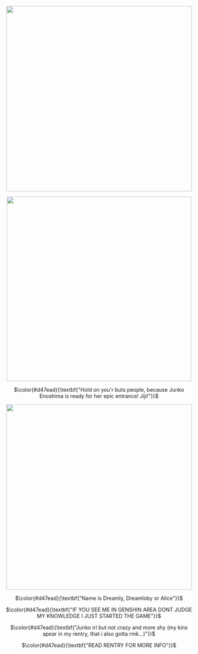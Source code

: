 

<p align="center">
  <img src="https://github.com/user-attachments/assets/dca87bbd-45cd-41cb-858e-50236b1d6dfd"width="500">
</p>

<p align="center">
  <img src="https://github.com/user-attachments/assets/70f7c75d-e907-4fce-8d9e-d7b42e08b7fd"width="498">
</p>
<p align="center">
$\color{#d47ead}{\textbf{"Hold on you'r buts people, because Junko Enoshima is ready for her epic entrance! Jiji!"}}$
</p>

<p align="center">
  <img src="https://github.com/user-attachments/assets/0fe033d9-1012-4881-96c4-d54b22ccddbe"width="500">
</p>

<p align="center">
$\color{#d47ead}{\textbf{"Name is Dreamly, Dreamloby or Alice"}}$
</p>
<p align="center">
$\color{#d47ead}{\textbf{"IF YOU SEE ME IN GENSHIN AREA DONT JUDGE MY KNOWLEDGE I JUST STARTED THE GAME"}}$
</p>
<p align="center">
$\color{#d47ead}{\textbf{"Junko irl but not crazy and more shy (my kins apear in my rentry, that i also gotta rmk...)"}}$
</p>
<p align="center">
$\color{#d47ead}{\textbf{"READ RENTRY FOR MORE INFO"}}$
</p>



